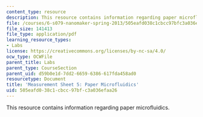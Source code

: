```yaml
---
content_type: resource
description: This resource contains information regarding paper microfluidics.
file: /courses/6-s079-nanomaker-spring-2013/505eafd038c1cbcc97bfc3a036efaa26_MIT6_S079S13_lab05.pdf
file_size: 141413
file_type: application/pdf
learning_resource_types:
- Labs
license: https://creativecommons.org/licenses/by-nc-sa/4.0/
ocw_type: OCWFile
parent_title: Labs
parent_type: CourseSection
parent_uid: d59b0e1d-7dd2-6659-6386-617fda458ad0
resourcetype: Document
title: 'Measurement Sheet 5: Paper Microfluidics'
uid: 505eafd0-38c1-cbcc-97bf-c3a036efaa26
---
```

This resource contains information regarding paper microfluidics.